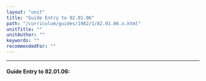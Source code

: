 ```yaml
---
layout: "unit"
title: "Guide Entry to 82.01.06"
path: "/curriculum/guides/1982/1/82.01.06.x.html"
unitTitle: ""
unitAuthor: ""
keywords: ""
recommendedFor: ""
---
```

<body>
<hr/>
 <h4>
  Guide Entry to 82.01.06:
 </h4>
</body>
